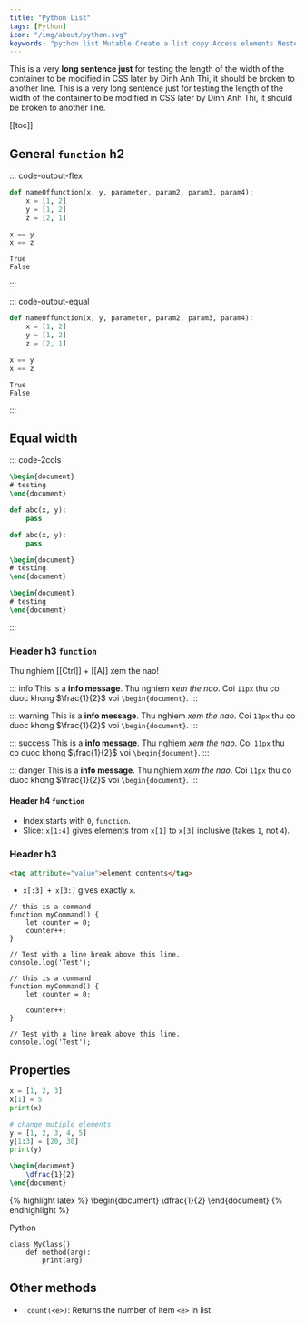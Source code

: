 ```yaml
---
title: "Python List"
tags: [Python]
icon: "/img/about/python.svg"
keywords: "python list Mutable Create a list copy Access elements Nested list get length add more slices remove element pop clear coupling 2 lists sort arrange reverse map a function to each element index count len repeat a list random number int intersection"
---
```


This is a very **long sentence just** for testing the length of the width of the container to be modified in CSS later by Dinh Anh Thi, it should be broken to another line. This is a very long sentence just for testing the length of the width of the container to be modified in CSS later by Dinh Anh Thi, it should be broken to another line.

[[toc]]

## General `function` h2

::: code-output-flex
~~~ python
def nameOffunction(x, y, parameter, param2, param3, param4):
	x = [1, 2]
	y = [1, 2]
	z = [2, 1]

x == y
x == z
~~~

~~~
True
False
~~~
:::

::: code-output-equal
~~~ python
def nameOffunction(x, y, parameter, param2, param3, param4):
	x = [1, 2]
	y = [1, 2]
	z = [2, 1]

x == y
x == z
~~~

~~~
True
False
~~~
:::

## Equal width

::: code-2cols
``` latex
\begin{document}
# testing
\end{document}
```

``` python
def abc(x, y):
	pass
```

``` python
def abc(x, y):
	pass
```

``` latex
\begin{document}
# testing
\end{document}
```

``` latex
\begin{document}
# testing
\end{document}
```
:::

### Header h3 `function`

Thu nghiem [[Ctrl]] + [[A]] xem the nao!

::: info
This is a **info message**. Thu nghiem _xem the nao_. Coi `11px` thu co duoc khong $\frac{1}{2}$ voi `\begin{document}`.
:::

::: warning
This is a **info message**. Thu nghiem _xem the nao_. Coi `11px` thu co duoc khong $\frac{1}{2}$ voi `\begin{document}`.
:::

::: success
This is a **info message**. Thu nghiem _xem the nao_. Coi `11px` thu co duoc khong $\frac{1}{2}$ voi `\begin{document}`.
:::

::: danger
This is a **info message**. Thu nghiem _xem the nao_. Coi `11px` thu co duoc khong $\frac{1}{2}$ voi `\begin{document}`.
:::

#### Header h4 `function`

- Index starts with `0`, `function`.
- Slice: `x[1:4]` gives elements from `x[1]` to `x[3]` inclusive (takes `1`, not `4`).

### Header h3

``` html
<tag attribute="value">element contents</tag>
```

- `x[:3] + x[3:]` gives exactly `x`.


``` js/2-4
// this is a command
function myCommand() {
	let counter = 0;
	counter++;
}

// Test with a line break above this line.
console.log('Test');
```

``` js/4/2
// this is a command
function myCommand() {
	let counter = 0;

	counter++;
}

// Test with a line break above this line.
console.log('Test');
```


## Properties

~~~ python
x = [1, 2, 3]
x[1] = 5
print(x)

# change mutiple elements
y = [1, 2, 3, 4, 5]
y[1:3] = [20, 30]
print(y)
~~~

``` latex
\begin{document}
    \dfrac{1}{2}
\end{document}
```

{% highlight latex %}
\begin{document}
    \dfrac{1}{2}
\end{document}
{% endhighlight %}

Python

``` python/2
class MyClass()
    def method(arg):
        print(arg)
```

## Other methods

- `.count(<e>)`: Returns the number of item `<e>` in list.
